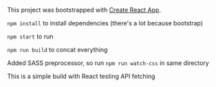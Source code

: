This project was bootstrapped with [Create React App](https://github.com/facebookincubator/create-react-app).

`npm install` to install dependencies (there's a lot because bootstrap)


`npm start` to run 


`npm run build` to concat everything


Added SASS preprocessor, so run `npm run watch-css` in same directory



This is a simple build with React testing API fetching
